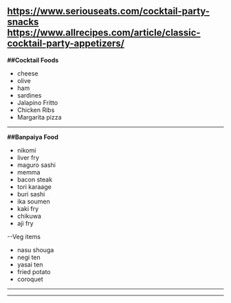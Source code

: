 
https://www.seriouseats.com/cocktail-party-snacks
https://www.allrecipes.com/article/classic-cocktail-party-appetizers/
--------------------------------------------------------------------------------------

**##Cocktail Foods**
- cheese
- olive
- ham
- sardines
- Jalapino Fritto
- Chicken Ribs
- Margarita pizza

--------------------------------------------------------------------------------------
**##Banpaiya Food**
- nikomi
- liver fry
- maguro sashi
- memma
- bacon steak
- tori karaage
- buri sashi
- ika soumen
- kaki fry
- chikuwa
- aji fry

--Veg items
- nasu shouga
- negi ten
- yasai ten
- fried potato
- coroquet
--------------------------------------------------------------------------------------

--------------------------------------------------------------------------------------

